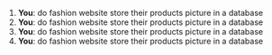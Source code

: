 1. **You**: do fashion website store their products picture in a database
2. **You**: do fashion website store their products picture in a database
3. **You**: do fashion website store their products picture in a database
4. **You**: do fashion website store their products picture in a database